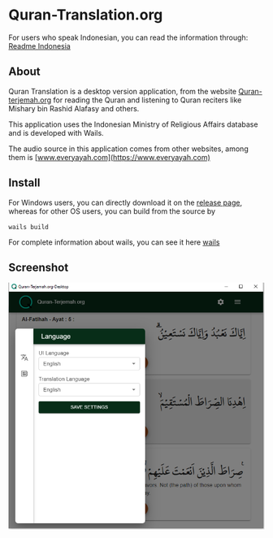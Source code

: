 # Quran-Translation.org


For users who speak Indonesian, you can read the information through: 
[Readme Indonesia](./README_id.md)

## About

Quran Translation is a desktop version application, from the website [Quran-terjemah.org](https://quran-terjemah.org) for reading the Quran and listening to Quran reciters like Mishary bin Rashid Alafasy and others.

This application uses the Indonesian Ministry of Religious Affairs database and is developed with Wails.

The audio source in this application comes from other websites, among them is [www.everyayah.com](https://www.everyayah.com)

 

## Install

For Windows users, you can directly download it on the [release page](https://github.com/nnttoo/quran-terjemah_org/releases/latest),
whereas for other OS users, you can build from the source by   

```
wails build 
```
 
For complete information about wails, you can see it here [wails](https://wails.io/)

## Screenshot

![ss](./screenshot/ss.png) 